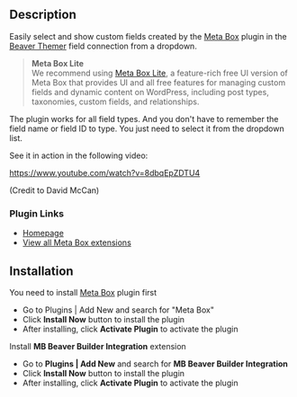 ## Description

Easily select and show custom fields created by the [Meta Box](https://metabox.io) plugin in the [Beaver Themer](https://www.wpbeaverbuilder.com/beaver-themer/) field connection from a dropdown.

> **Meta Box Lite**<br>
> We recommend using [Meta Box Lite](https://metabox.io/lite/), a feature-rich free UI version of Meta Box that provides UI and all free features for managing custom fields and dynamic content on WordPress, including post types, taxonomies, custom fields, and relationships.

The plugin works for all field types. And you don't have to remember the field name or field ID to type. You just need to select it from the dropdown list.

See it in action in the following video:

https://www.youtube.com/watch?v=8dbqEpZDTU4

(Credit to David McCan)

### Plugin Links

- [Homepage](https://metabox.io/plugins/meta-box-beaver-themer-integrator/)
- [View all Meta Box extensions](https://metabox.io/plugins/)

## Installation

You need to install [Meta Box](https://metabox.io) plugin first

- Go to Plugins | Add New and search for "Meta Box"
- Click **Install Now** button to install the plugin
- After installing, click **Activate Plugin** to activate the plugin

Install **MB Beaver Builder Integration** extension

- Go to **Plugins | Add New** and search for **MB Beaver Builder Integration**
- Click **Install Now** button to install the plugin
- After installing, click **Activate Plugin** to activate the plugin
